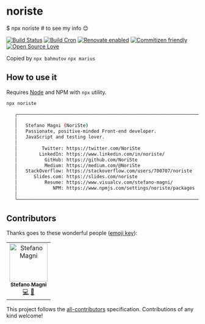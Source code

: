 # noriste

\$ npx noriste # to see my info 😊

[![Build Status](https://travis-ci.com/NoriSte/noriste.svg?branch=master)](https://travis-ci.com/NoriSte/noriste)
[![Build Cron](https://img.shields.io/badge/build%20cron-weekly-44cc11.svg)](https://travis-ci.com/NoriSte/noriste)
[![Renovate enabled](https://img.shields.io/badge/renovate-enabled-brightgreen.svg)](https://renovatebot.com/)
[![Commitizen friendly](https://img.shields.io/badge/commitizen-friendly-brightgreen.svg)](http://commitizen.github.io/cz-cli/)
[![Open Source
Love](https://badges.frapsoft.com/os/mit/mit.svg?v=102)](https://github.com/ellerbrock/open-source-badge/)

Copied by `npx bahmutov` `npx marius`

## How to use it

Requires [Node](https://nodejs.org/en/) and NPM with `npx` utility.

```sh
npx noriste

   ╭────────────────────────────────────────────────────────────────────╮
   │                                                                    │
   │   Stefano Magni (NoriSte)                                          │
   │   Passionate, positive-minded Front-end developer.                 │
   │   JavaScript and testing lover.                                    │
   │                                                                    │
   │         Twitter: https://twitter.com/NoriSte                       │
   │        LinkedIn: https://www.linkedin.com/in/noriste/              │
   │          GitHub: https://github.com/NoriSte                        │
   │          Medium: https://medium.com/@NoriSte                       │
   │   StackOverflow: https://stackoverflow.com/users/700707/noriste    │
   │      Slides.com: https://slides.com/noriste                        │
   │          Resume: https://www.visualcv.com/stefano-magni/           │
   │             NPM: https://www.npmjs.com/settings/noriste/packages   │
   │                                                                    │
   ╰────────────────────────────────────────────────────────────────────╯
```

## Contributors

Thanks goes to these wonderful people ([emoji key](https://allcontributors.org/docs/en/emoji-key)):

<!-- ALL-CONTRIBUTORS-LIST:START - Do not remove or modify this section -->
<!-- prettier-ignore -->
<table><tr><td align="center"><a href="https://twitter.com/NoriSte"><img src="https://avatars0.githubusercontent.com/u/173663?v=4" width="100px;" alt="Stefano Magni"/><br /><sub><b>Stefano Magni</b></sub></a><br /><a href="https://github.com/NoriSte/noriste/commits?author=NoriSte" title="Code">💻</a> <a href="https://github.com/NoriSte/noriste/commits?author=NoriSte" title="Documentation">📖</a></td></tr></table>

<!-- ALL-CONTRIBUTORS-LIST:END -->

This project follows the [all-contributors](https://github.com/all-contributors/all-contributors) specification. Contributions of any kind welcome!
